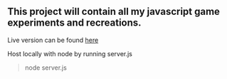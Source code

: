 ## This project will contain all my javascript game experiments and recreations.

Live version can be found [here](https://wayne-stewart.github.io/js-arcade/default.html)

Host locally with node by running server.js
> node server.js